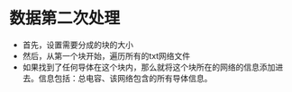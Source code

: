 # 数据第二次处理

* 首先，设置需要分成的块的大小
* 然后，从第一个块开始，遍历所有的txt网络文件
* 如果找到了任何导体在这个块内，那么就将这个块所在的网络的信息添加进去。信息包括：总电容、该网络包含的所有导体信息。
